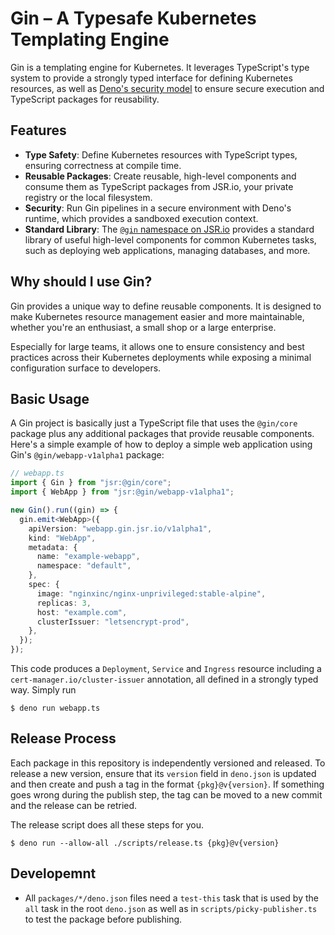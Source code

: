 # Gin &ndash; A Typesafe Kubernetes Templating Engine

[sec]: https://docs.deno.com/runtime/fundamentals/security/
[@gin]: https://jsr.io/@gin

Gin is a templating engine for Kubernetes. It leverages TypeScript's type system to provide a strongly typed interface
for defining Kubernetes resources, as well as [Deno's security model][sec] to ensure secure execution and TypeScript
packages for reusability.

## Features

- **Type Safety**: Define Kubernetes resources with TypeScript types, ensuring correctness at compile time.
- **Reusable Packages**: Create reusable, high-level components and consume them as TypeScript packages from JSR.io,
  your private registry or the local filesystem.
- **Security**: Run Gin pipelines in a secure environment with Deno's runtime, which provides a sandboxed execution
  context.
- **Standard Library**: The [`@gin` namespace on JSR.io][@gin] provides a standard library of useful high-level
  components for common Kubernetes tasks, such as deploying web applications, managing databases, and more.

## Why should I use Gin?

Gin provides a unique way to define reusable components. It is designed to make Kubernetes resource management easier
and more maintainable, whether you're an enthusiast, a small shop or a large enterprise.

Especially for large teams, it allows one to ensure consistency and best practices across their Kubernetes deployments
while exposing a minimal configuration surface to developers.

## Basic Usage

A Gin project is basically just a TypeScript file that uses the `@gin/core` package plus any additional packages that
provide reusable components. Here's a simple example of how to deploy a simple web application using Gin's
`@gin/webapp-v1alpha1` package:

```ts
// webapp.ts
import { Gin } from "jsr:@gin/core";
import { WebApp } from "jsr:@gin/webapp-v1alpha1";

new Gin().run((gin) => {
  gin.emit<WebApp>({
    apiVersion: "webapp.gin.jsr.io/v1alpha1",
    kind: "WebApp",
    metadata: {
      name: "example-webapp",
      namespace: "default",
    },
    spec: {
      image: "nginxinc/nginx-unprivileged:stable-alpine",
      replicas: 3,
      host: "example.com",
      clusterIssuer: "letsencrypt-prod",
    },
  });
});
```

This code produces a `Deployment`, `Service` and `Ingress` resource including a `cert-manager.io/cluster-issuer`
annotation, all defined in a strongly typed way. Simply run

```console
$ deno run webapp.ts
```

## Release Process

Each package in this repository is independently versioned and released. To release a new version, ensure that its
`version` field in `deno.json` is updated and then create and push a tag in the format `{pkg}@v{version}`. If something
goes wrong during the publish step, the tag can be moved to a new commit and the release can be retried.

The release script does all these steps for you.

```console
$ deno run --allow-all ./scripts/release.ts {pkg}@v{version}
```

## Developemnt

- All `packages/*/deno.json` files need a `test-this` task that is used by the `all` task in the root `deno.json` as
  well as in `scripts/picky-publisher.ts` to test the package before publishing.
